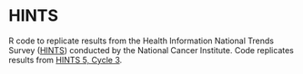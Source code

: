 # HINTS
R code to replicate results from the Health Information National Trends Survey ([HINTS](https://hints.cancer.gov/)) conducted by the National Cancer Institute. Code replicates results from [HINTS 5, Cycle 3](https://hints.cancer.gov/data/download-data.aspx).
